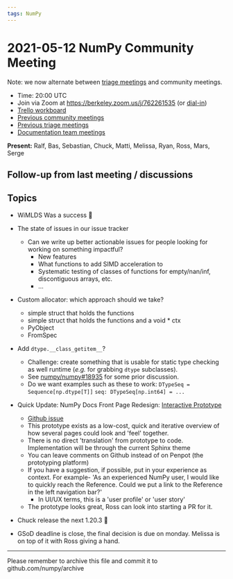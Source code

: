 ```yaml
---
tags: NumPy
---
```



# 2021-05-12 NumPy Community Meeting

Note: we now alternate between [triage meetings](https://hackmd.io/68i_JvOYQfy9ERiHgXMPvg) and community meetings.

- Time: 20:00 UTC
- Join via Zoom at https://berkeley.zoom.us/j/762261535 (or [dial-in](https://berkeley.zoom.us/u/aC3ENhycM))
- [Trello workboard](https://trello.com/b/Azg4fYZH/numpy-at-bids)
- [Previous community meetings](https://github.com/numpy/archive/tree/master/status_meetings)
- [Previous triage meetings](https://github.com/numpy/archive/tree/master/triage_meetings)
- [Documentation team meetings](https://hackmd.io/oB_boakvRqKR-_2jRV-Qjg)


**Present:** Ralf, Bas, Sebastian, Chuck, Matti, Melissa, Ryan, Ross, Mars, Serge


## Follow-up from last meeting / discussions



## Topics

- WiMLDS Was a success :tada:


- The state of issues in our issue tracker
  - Can we write up better actionable issues for people looking for working on something impactful?
      - New features
      - What functions to add SIMD acceleration to
      - Systematic testing of classes of functions for empty/nan/inf, discontiguous arrays, etc.
      - ...

- Custom allocator: which approach should we take?
  - simple struct that holds the functions
  - simple struct that holds the functions and a void * ctx
  - PyObject
  - FromSpec


- Add `dtype.__class_getitem__`?
 
    *  Challenge: create something that is usable for static type checking as well runtime (_e.g._ for grabbing `dtype` subclasses).
    *  See [numpy/numpy#18935](https://github.com/numpy/numpy/pull/18935#issuecomment-834517359) for some prior discussion.
    *  Do we want examples such as these to work:
    `DTypeSeq = Sequence[np.dtype[T]]`
    `seq: DTypeSeq[np.int64] = ...`

- Quick Update: NumPy Docs Front Page Redesign: [Interactive Prototype](https://design.penpot.app/#/view/41890b30-934c-11eb-825c-a56ecc9e3fc1/e1ce3fc0-934c-11eb-bc52-e39ba1f3ae20?token=P8-a3msKJ73tEDHtfpC3Sg&index=0)
    - [Github issue](https://github.com/numpy/numpy/issues/18419#issuecomment-840078589)
    - This prototype exists as a low-cost, quick and iterative overview of how several pages could look and 'feel' together.
    - There is no direct 'translation' from prototype to code. Implementation will be through the current Sphinx theme
    - You can leave comments on Github instead of on Penpot (the prototyping platform)
    - If you have a suggestion, if possible, put in your experience as context. For example- 'As an experienced NumPy user, I would like to quickly reach the Reference. Could we put a link to the Reference in the left navigation bar?'
        - In UI/UX terms, this is a 'user profile' or 'user story'
    - The prototype looks great, Ross can look into starting a PR for it.

- Chuck release the next 1.20.3 :tada:

- GSoD deadline is close, the final decision is due on monday. Melissa is on top of it with Ross giving a hand.


---

Please remember to archive this file and commit it to github.com/numpy/archive
